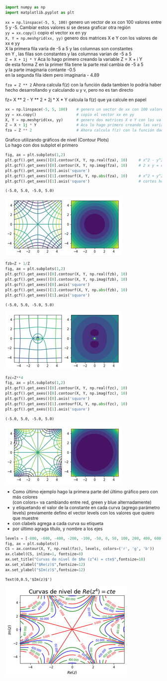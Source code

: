 ```python
import numpy as np
import matplotlib.pyplot as plt
```

```xx = np.linspace(-5, 5, 100)```
genero un vector de xx con 100 valores entre 5 y -5. Cambiar estos valores si se desea graficar otra región  
```yy = xx.copy()```
copio el vector xx en yy  
```X, Y = np.meshgrid(xx, yy)```
genero dos matrices X e Y con los valores de xx e yy  
X la primera fila varía de -5 a 5  y las columnas son constantes  
en Y , las filas son constantes y las columnas varían de -5 a 5  
```Z = X + 1j * Y```
Aca lo hago primero creando la variable Z = X + i Y  
de esta forma Z en la primer fila tiene la parte real cambia de -5 a 5  
y la parte imaginaria contante -0.5   
en la segunda fila idem pero imaginaria - 4.89  

```fza = Z ** 2```
Ahora calcula f(z) con la función dada
tambien lo podría haber hecho desarrollando y calculando u y v, pero no es tan directo

fz= X ** 2 - Y ** 2 + 2j * X * Y 
calcula la f(z) que ya calcule en papel


```python
xx = np.linspace(-5, 5, 100)    # genero un vector de xx con 100 valores entre 5 y -5
yy = xx.copy()                  # copio el vector xx en yy
X, Y = np.meshgrid(xx, yy)      # genero dos matrices X e Y con los valores de xx e yy
Z = X + 1j * Y                  # Aca lo hago primero creando las variables Z = X + i Y
fza = Z ** 2                    # Ahora calcula f(z) con la función dada
```

Grafico utilizando gráficos de nivel (Contour Plots)   
Lo hago con dos subplot el primero 


```python
fig, ax = plt.subplots(1,2)
plt.gcf().get_axes()[0].contour(X, Y, np.real(fza), 10)     # x^2 - y^2 = cte  parábolas
plt.gcf().get_axes()[0].contour(X, Y, np.imag(fza), 10)     # 2 x y = cte      hipérbolas
plt.gcf().get_axes()[0].axis('square')
plt.gcf().get_axes()[1].contourf(X, Y, np.abs(fza), 10)     # x^2 + y^2 = cte
plt.gcf().get_axes()[1].axis('square')                      # cortes horizontales de un paraboloide de revolución
```




    (-5.0, 5.0, -5.0, 5.0)




![png](output_4_1.png)



```python
fzb=Z + 1/Z
fig, ax = plt.subplots(1,2)
plt.gcf().get_axes()[0].contour(X, Y, np.real(fzb), 10)
plt.gcf().get_axes()[0].contour(X, Y, np.imag(fzb), 10)
plt.gcf().get_axes()[0].axis('square')
plt.gcf().get_axes()[1].contourf(X, Y, np.abs(fzb), 10)
plt.gcf().get_axes()[1].axis('square')
```




    (-5.0, 5.0, -5.0, 5.0)




![png](output_5_1.png)



```python
fzc=Z**4
fig, ax = plt.subplots(1,2)
plt.gcf().get_axes()[0].contour(X, Y, np.real(fzc), 10)
plt.gcf().get_axes()[0].contour(X, Y, np.imag(fzc), 10)
plt.gcf().get_axes()[0].axis('square')
plt.gcf().get_axes()[1].contourf(X, Y, np.abs(fzc), 10)
plt.gcf().get_axes()[1].axis('square')
```




    (-5.0, 5.0, -5.0, 5.0)




![png](output_6_1.png)


- Como último ejemplo hago la primera parte del último gráfico pero con más colores   
(con colors= va cambiando entre red, green y blue alternadamente)   
- y etiquetando el valor de la constante en cada curva (agrego parámetro levels)
previamente defino el vector levels con los valores que quiero que muestre
- con clabels agrega a cada curva su etiqueta  
- por último agraga título, y nombre a los ejes


```python
levels = [-800, -600, -400, -200, -100, -50, 0, 50, 100, 200, 400, 600, 800]
fig, ax = plt.subplots()
CS = ax.contour(X, Y, np.real(fzc), levels, colors=('r', 'g', 'b'))
ax.clabel(CS, inline=1, fontsize=8)
ax.set_title("Curvas de nivel de $Re (z^4) = cte$",fontsize=18)
ax.set_xlabel("$Re(z)$",fontsize=12)
ax.set_ylabel("$Im(z)$",fontsize=12)
```




    Text(0,0.5,'$Im(z)$')




![png](output_8_1.png)

